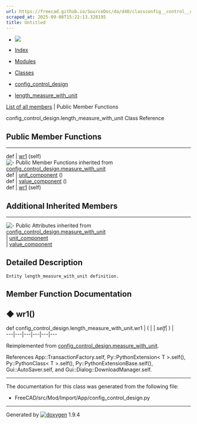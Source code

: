 ```yaml
---
url: https://freecad.github.io/SourceDoc/da/d40/classconfig__control__design_1_1length__measure__with__unit.html
scraped_at: 2025-09-08T15:22:13.328195
title: Untitled
---
```


  * [ ![](https://www.freecad.org/svg/logo-freecad.svg) ](https://freecadweb.org "FreeCAD")
  * [Index](../../index.html "Index")
  * [Modules](../../modules.html "Modules list")
  * [Classes](../../annotated.html "Annotated list")

  * [config_control_design](../../d4/d07/namespaceconfig__control__design.html)
  * [length_measure_with_unit](../../da/d40/classconfig__control__design_1_1length__measure__with__unit.html)

[List of all members](../../d9/d95/classconfig__control__design_1_1length__measure__with__unit-members.html) | Public Member Functions

config_control_design.length_measure_with_unit Class Reference

##  Public Member Functions  
  
---  
def | [wr1](../../da/d40/classconfig__control__design_1_1length__measure__with__unit.html#a963a4a0c21f9905bf05fb13e0f2857e7) (self)  
![-](../../closed.png) Public Member Functions inherited from
[config_control_design.measure_with_unit](../../d7/d6d/classconfig__control__design_1_1measure__with__unit.html)  
def | [unit_component](../../d7/d6d/classconfig__control__design_1_1measure__with__unit.html#ac6c509bee9eb59277f072627bf7dbc93) ()  
def | [value_component](../../d7/d6d/classconfig__control__design_1_1measure__with__unit.html#aa1721ca3248d99403996decb22a2c74b) ()  
def | [wr1](../../d7/d6d/classconfig__control__design_1_1measure__with__unit.html#a550125905995e524550f5fe916ed9405) (self)  
  
##  Additional Inherited Members  
  
---  
![-](../../closed.png) Public Attributes inherited from
[config_control_design.measure_with_unit](../../d7/d6d/classconfig__control__design_1_1measure__with__unit.html)  
|
[unit_component](../../d7/d6d/classconfig__control__design_1_1measure__with__unit.html#a0c21fd85303ecb5bba70cc8b85f5fbb3)  
|
[value_component](../../d7/d6d/classconfig__control__design_1_1measure__with__unit.html#ab07ae804801ef56357725e86474a1666)  
  
## Detailed Description

    
    
    Entity length_measure_with_unit definition.

## Member Function Documentation

## ◆ wr1()

def config_control_design.length_measure_with_unit.wr1  | ( |  | _self_| ) |   
---|---|---|---|---|---  
  
Reimplemented from
[config_control_design.measure_with_unit](../../d7/d6d/classconfig__control__design_1_1measure__with__unit.html#a550125905995e524550f5fe916ed9405).

References App::TransactionFactory.self, Py::PythonExtension< T >.self(),
Py::PythonClass< T >.self(), Py::PythonExtensionBase.self(),
Gui::AutoSaver.self, and Gui::Dialog::DownloadManager.self.

* * *

The documentation for this class was generated from the following file:

  * FreeCAD/src/Mod/Import/App/config_control_design.py

* * *

Generated by
[![doxygen](../../doxygen.svg)](https://www.doxygen.org/index.html) 1.9.4

